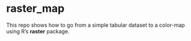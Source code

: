 # raster_map
This repo shows how to go from a simple tabular dataset to a color-map using R’s **raster** package.
